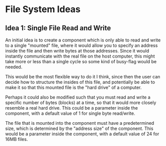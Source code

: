 # File System Ideas

## Idea 1: Single File Read and Write

An initial idea is to create a component which is only able to read and write to a single "mounted" file, where it would allow you to specify an address inside the file and then write bytes at those addresses. Since it would instantly communicate with the real file on the host computer, this might take more or less than a single cycle so some kind of busy-flag would be needed.

This would be the most flexible way to do it I think, since then the user can decide how to structure the insides of this file, and potentially be able to make it so that this mounted file is the "hard drive" of a computer.

Perhaps it could also be modified such that you must read and write a specific number of bytes (blocks) at a time, so that it would more closely resemble a real hard drive. This could be a parameter inside the component, with a default value of 1 for single byte read/write.

The file that is mounted into the component must have a predetermined size, which is determined by the "address size" of the component. This would be a parameter inside the component, with a default value of 24 for 16MB files.
